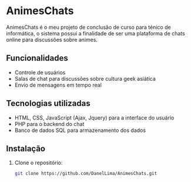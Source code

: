 # AnimesChats

AnimesChats é o meu projeto de conclusão de curso para ténico de informática, o sistema possui a finalidade de ser uma plataforma de chats online para discussões sobre animes.

## Funcionalidades

- Controle de usuários
- Salas de chat para discussões sobre cultura geek asiática
- Envio de mensagens em tempo real

## Tecnologias utilizadas

- HTML, CSS, JavaScript (Ajax, Jquery) para a interface do usuário
- PHP para o backend do chat
- Banco de dados SQL para armazenamento dos dados

## Instalação

1. Clone o repositório:

   ```bash
   git clone https://github.com/DanelLima/AnimesChats.git
